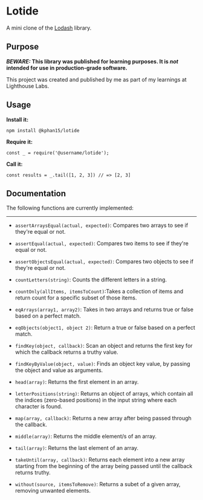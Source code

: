 # Lotide

A mini clone of the [Lodash](https://lodash.com) library.

## Purpose

**_BEWARE:_ This library was published for learning purposes. It is _not_ intended for use in production-grade software.**

This project was created and published by me as part of my learnings at Lighthouse Labs. 

## Usage

**Install it:**

`npm install @kphan15/lotide`

**Require it:**

`const _ = require('@username/lotide');`

**Call it:**

`const results = _.tail([1, 2, 3]) // => [2, 3]`


## Documentation

The following functions are currently implemented:

***

* `assertArraysEqual(actual, expected)`: Compares two arrays to see if they're equal or not.

* `assertEqual(actual, expected)`: Compares two items to see if they're equal or not.

* `assertObjectsEqual(actual, expected)`: Compares two objects to see if they're equal or not.

* `countLetters(string)`: Counts the different letters in a string.

* `countOnly(allItems, itemsToCount)`:Takes a collection of items and return count for a specific subset of those items.

* `eqArrays(array1, array2)`: Takes in two arrays and returns true or false based on a perfect match.

* `eqObjects(object1, object 2)`: Return a true or false based on a perfect match.

* `findKey(object, callback)`: Scan an object and returns the first key for which the callback returns a truthy value.

* `findKeyByValue(object, value)`: Finds an object key value, by passing the object and value as arguments.

* `head(array)`: Returns the first element in an array.

* `letterPositions(string)`: Returns an object of arrays, which contain all the indices (zero-based positions) in the input string where each character is found.

* `map(array, callback)`: Returns a new array after being passed through the callback.

* `middle(array)`: Returns the middle element/s of an array.

* `tail(array)`: Returns the last element of an array.

* `takeUntil(array, callback)`: Returns each element into a new array starting from the beginning of the array being passed until the callback returns truthy.

* `without(source, itemsToRemove)`: Returns a subet of a given array, removing unwanted elements.